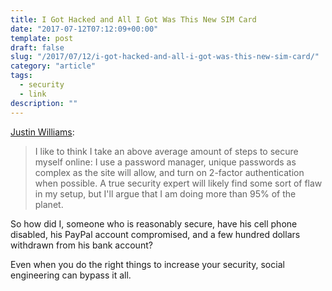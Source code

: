 ```yaml
---
title: I Got Hacked and All I Got Was This New SIM Card
date: "2017-07-12T07:12:09+00:00"
template: post
draft: false
slug: "/2017/07/12/i-got-hacked-and-all-i-got-was-this-new-sim-card/"
category: "article"
tags:
  - security
  - link
description: ""
---
```


[Justin Williams](https://carpeaqua.com/2017/07/07/hack-the-planet/):

>I like to think I take an above average amount of steps to secure myself online: I use a password manager, unique passwords as complex as the site will allow, and turn on 2-factor authentication when possible. A true security expert will likely find some sort of flaw in my setup, but I'll argue that I am doing more than 95% of the planet.

So how did I, someone who is reasonably secure, have his cell phone disabled, his PayPal account compromised, and a few hundred dollars withdrawn from his bank account?

Even when you do the right things to increase your security, social engineering can bypass it all.